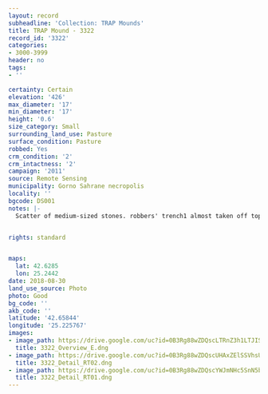 ```yaml
---
layout: record
subheadline: 'Collection: TRAP Mounds'
title: TRAP Mound - 3322
record_id: '3322'
categories:
- 3000-3999
header: no
tags:
- ''

certainty: Certain
elevation: '426'
max_diameter: '17'
min_diameter: '17'
height: '0.6'
size_category: Small
surrounding_land_use: Pasture
surface_condition: Pasture
robbed: Yes
crm_condition: '2'
crm_intactness: '2'
campaign: '2011'
source: Remote Sensing
municipality: Gorno Sahrane necropolis
locality: ''
bgcode: DS001
notes: |-
  Scatter of medium-sized stones. robbers' trench1 almost taken off top.


rights: standard


maps:
  lat: 42.6285
  lon: 25.2442
date: 2018-08-30
land_use_source: Photo
photo: Good
bg_code: ''
akb_code: ''
latitude: '42.65844'
longitude: '25.225767'
images:
- image_path: https://drive.google.com/uc?id=0B3Rg88wZDQscLTRnZ3h1LTJISUU
  title: 3322_Overview_E.dng
- image_path: https://drive.google.com/uc?id=0B3Rg88wZDQscUHAxZElSSVhsUTQ
  title: 3322_Detail_RT02.dng
- image_path: https://drive.google.com/uc?id=0B3Rg88wZDQscYWJmNHc5SnN5bUk
  title: 3322_Detail_RT01.dng
---
```

